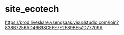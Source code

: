 # site_ecotech
https://prod.liveshare.vsengsaas.visualstudio.com/join?838B7256AD46B98CEFE7E2F89BE5AD77709A
